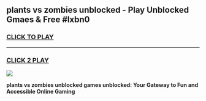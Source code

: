 
## plants vs zombies unblocked - Play Unblocked Gmaes & Free #lxbn0
<h3>
<a href="https://premium.freeplayer.one?title=plants_vs_zombies_unblocked&ref=03M">CLICK TO PLAY</a></h3>
<hr>

<h3>
<a href="https://premium.freeplayer.one?title=plants_vs_zombies_unblocked&ref=03M">CLICK 2 PLAY</a>
  
</h3>

<a href="https://premium.freeplayer.one?title=plants_vs_zombies_unblocked&ref=03M"><img src="https://clearcache.store/games.png"></a>


**plants vs zombies unblocked games unblocked: Your Gateway to Fun and Accessible Online Gaming**
